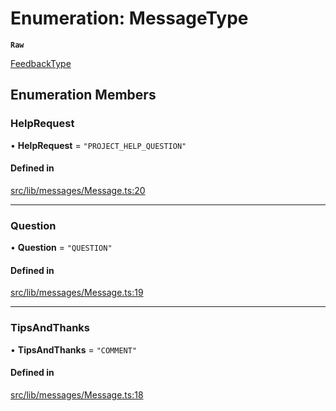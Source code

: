 # Enumeration: MessageType

**`Raw`**

[FeedbackType](api/enums/FeedbackType.md)

## Enumeration Members

### HelpRequest

• **HelpRequest** = ``"PROJECT_HELP_QUESTION"``

#### Defined in

[src/lib/messages/Message.ts:20](https://github.com/bhavjitChauhan/khan-api/blob/9bcea3fc/src/lib/messages/Message.ts#L20)

___

### Question

• **Question** = ``"QUESTION"``

#### Defined in

[src/lib/messages/Message.ts:19](https://github.com/bhavjitChauhan/khan-api/blob/9bcea3fc/src/lib/messages/Message.ts#L19)

___

### TipsAndThanks

• **TipsAndThanks** = ``"COMMENT"``

#### Defined in

[src/lib/messages/Message.ts:18](https://github.com/bhavjitChauhan/khan-api/blob/9bcea3fc/src/lib/messages/Message.ts#L18)
